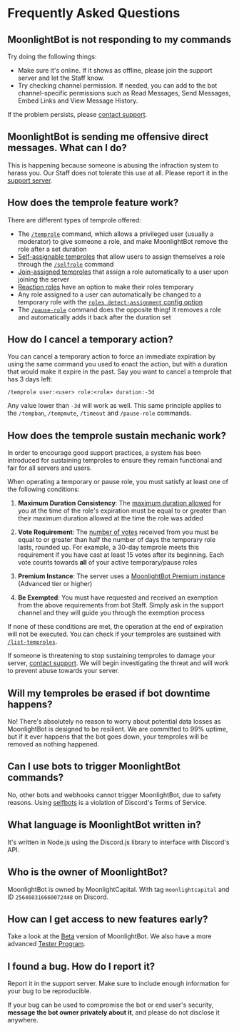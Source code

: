 # Frequently Asked Questions

## MoonlightBot is not responding to my commands

Try doing the following things:

* Make sure it's online. If it shows as offline, please join the support server and let the Staff know.
* Try checking channel permission. If needed, you can add to the bot channel-specific permissions such as Read Messages, Send Messages, Embed Links and View Message History.

If the problem persists, please [contact support](https://discord.gg/hNQWVVC).

## MoonlightBot is sending me offensive direct messages. What can I do?

This is happening because someone is abusing the infraction system to harass you. Our Staff does not tolerate this use at all. Please report it in the [support server](https://discord.gg/hNQWVVC).

## How does the temprole feature work?

There are different types of temprole offered:

* The [`/temprole`](../role-management-commands/temprole.md) command, which allows a privileged user (usually a moderator) to give someone a role, and make MoonlightBot remove the role after a set duration
* [Self-assignable temproles](../management-commands/config.md#roles-self-assignable) that allow users to assign themselves a role through the [`/selfrole`](../role-management-commands/selfrole.md) command
* [Join-assigned temproles](../management-commands/config.md#roles-join-assignable) that assign a role automatically to a user upon joining the server
* [Reaction roles](setting-up-reaction-roles.md) have an option to make their roles temporary
* Any role assigned to a user can automatically be changed to a temporary role with the [`roles detect-assignment` config option](./management-commands/config.md#roles-detect-assignment)
* The [`/pause-role`](../role-management-commands/pause-role.md) command does the opposite thing! It removes a role and automatically adds it back after the duration set

## How do I cancel a temporary action?

You can cancel a temporary action to force an immediate expiration by using the same command you used to enact the action, but with a duration that would make it expire in the past. Say you want to cancel a temprole that has 3 days left:

```
/temprole user:<user> role:<role> duration:-3d
```

Any value lower than `-3d` will work as well. This same principle applies to the `/tempban`, `/tempmute`, `/timeout` and `/pause-role` commands.

## How does the temprole sustain mechanic work?

In order to encourage good support practices, a system has been introduced for sustaining temproles to ensure they remain functional and fair for all servers and users.

When operating a temporary or pause role, you must satisfy at least one of the following conditions:

1. **Maximum Duration Consistency**: The [maximum duration allowed](../miscellaneous-commands/check-duration.md) for you at the time of the role's expiration must be equal to or greater than their maximum duration allowed at the time the role was added

2. **Vote Requirement**: The [number of votes](../support/upvote-moonlightbot.md) received from you must be equal to or greater than half the number of days the temporary role lasts, rounded up. For example, a 30-day temprole meets this requirement if you have cast at least 15 votes after its beginning. Each vote counts towards **all** of your active temporary/pause roles

3. **Premium Instance**: The server uses a [MoonlightBot Premium instance](../support/premium.md) (Advanced tier or higher)

4. **Be Exempted**: You must have requested and received an exemption from the above requirements from bot Staff. Simply ask in the support channel and they will guide you through the exemption process

If none of these conditions are met, the operation at the end of expiration will not be executed. You can check if your temproles are sustained with [`/list-temproles`](../role-management-commands/list-temproles.md).

If someone is threatening to stop sustaining temproles to damage your server, [contact support](https://discord.gg/hNQWVVC). We will begin investigating the threat and will work to prevent abuse towards your server.

## Will my temproles be erased if bot downtime happens?

No! There's absolutely no reason to worry about potential data losses as MoonlightBot is designed to be resilient. We are committed to 99% uptime, but if it ever happens that the bot goes down, your temproles will be removed as nothing happened.

## Can I use bots to trigger MoonlightBot commands?

No, other bots and webhooks cannot trigger MoonlightBot, due to safety reasons. Using [selfbots](https://support.discord.com/hc/en-us/articles/115002192352-Automated-User-Accounts-Self-Bots) is a violation of Discord's Terms of Service.

## What language is MoonlightBot written in?

It's written in Node.js using the Discord.js library to interface with Discord's API.

## Who is the owner of MoonlightBot?

MoonlightBot is owned by MoonlightCapital. With tag `moonlightcapital` and ID `256460316660072448` on Discord.

## How can I get access to new features early?

Take a look at the [Beta](../support/beta.md) version of MoonlightBot. We also have a more advanced [Tester Program](../support/volunteering.md#tester).

## I found a bug. How do I report it?

Report it in the support server. Make sure to include enough information for your bug to be reproducible.

If your bug can be used to compromise the bot or end user's security, **message the bot owner privately about it**, and please do not disclose it anywhere.
